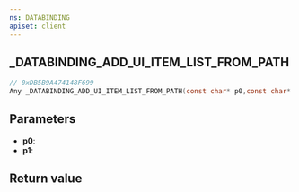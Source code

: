 ```yaml
---
ns: DATABINDING
apiset: client
---
```

## _DATABINDING_ADD_UI_ITEM_LIST_FROM_PATH

```c
// 0xDB5B9A474148F699
Any _DATABINDING_ADD_UI_ITEM_LIST_FROM_PATH(const char* p0,const char* p1);
```


## Parameters
* **p0**:
* **p1**:

## Return value